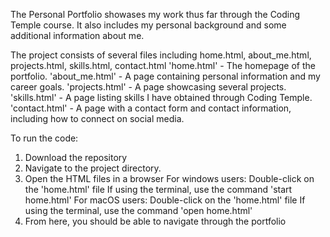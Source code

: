 The Personal Portfolio showases my work thus far through the Coding Temple course. It also includes my personal background and some additional information about me.

The project consists of several files including home.html, about_me.html, projects.html, skills.html, contact.html
'home.html' - The homepage of the portfolio.
'about_me.html' - A page containing personal information and my career goals.
'projects.html' - A page showcasing several projects.
'skills.html' - A page listing skills I have obtained through Coding Temple.
'contact.html' - A page with a contact form and contact information, including how to connect on social media.

To run the code:
1. Download the repository
2. Navigate to the project directory.
3. Open the HTML files in a browser
   For windows users:
     Double-click on the 'home.html' file
     If using the terminal, use the command 'start home.html'
   For macOS users:
     Double-click on the 'home.html' file
     If using the terminal, use the command 'open home.html'
5. From here, you should be able to navigate through the portfolio
